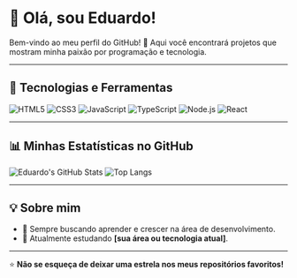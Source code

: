 # 👋 Olá, sou Eduardo!

Bem-vindo ao meu perfil do GitHub! 🚀 Aqui você encontrará projetos que mostram minha paixão por programação e tecnologia.

---

## 🔧 Tecnologias e Ferramentas

![HTML5](https://img.shields.io/badge/HTML5-E34F26?style=for-the-badge&logo=html5&logoColor=white)
![CSS3](https://img.shields.io/badge/CSS3-1572B6?style=for-the-badge&logo=css3&logoColor=white)
![JavaScript](https://img.shields.io/badge/JavaScript-F7DF1E?style=for-the-badge&logo=javascript&logoColor=black)
![TypeScript](https://img.shields.io/badge/TypeScript-007ACC?style=for-the-badge&logo=typescript&logoColor=white)
![Node.js](https://img.shields.io/badge/Node.js-339933?style=for-the-badge&logo=nodedotjs&logoColor=white)
![React](https://img.shields.io/badge/React-61DAFB?style=for-the-badge&logo=react&logoColor=black)

---

## 📊 Minhas Estatísticas no GitHub

![Eduardo's GitHub Stats](https://github-readme-stats.vercel.app/api?username=Eduardo129517&show_icons=true&theme=radical)
![Top Langs](https://github-readme-stats.vercel.app/api/top-langs/?username=Eduardo129517&layout=compact&theme=radical)

---

## 💡 Sobre mim

- 🎯 Sempre buscando aprender e crescer na área de desenvolvimento.
- 🌱 Atualmente estudando **[sua área ou tecnologia atual]**.

---

⭐️ **Não se esqueça de deixar uma estrela nos meus repositórios favoritos!**
